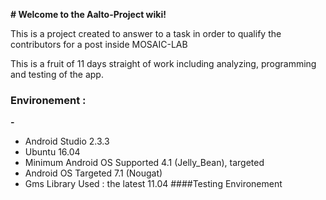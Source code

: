 **# Welcome to the Aalto-Project wiki!**

This is a project created to answer to a task in order to qualify the contributors for a post inside MOSAIC-LAB  

This is a fruit of 11 days straight of work including analyzing, programming and testing of the app.

### Environement :

**-**  

* Android Studio 2.3.3
* Ubuntu 16.04  
* Minimum Android OS Supported 4.1  (Jelly_Bean), targeted 
* Android OS Targeted 7.1 (Nougat)
* Gms Library Used : the latest 11.04
####Testing Environement 
	




 

